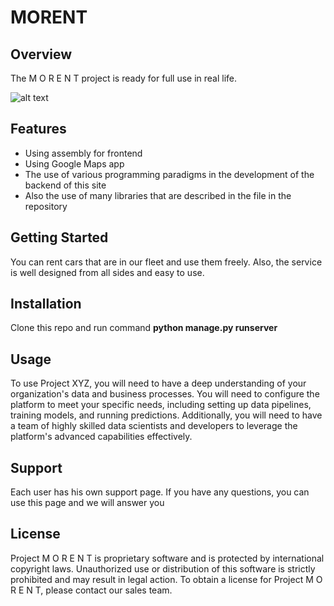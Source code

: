 # MORENT
## Overview
The M O R E N T project is ready for full use in real life.

![alt text](https://github.com/plinom/MORENT/blob/main/README_I/Group%2050%20(1).jpg)

## Features
- Using assembly for frontend
- Using Google Maps app
- The use of various programming paradigms in the development of the backend of this site
- Also the use of many libraries that are described in the file in the repository

## Getting Started
You can rent cars that are in our fleet and use them freely. Also, the service is well designed from all sides and easy to use.

## Installation
Clone this repo and run command __python manage.py runserver__

## Usage
To use Project XYZ, you will need to have a deep understanding of your organization's data and business processes. You will need to configure the platform to meet your specific needs, including setting up data pipelines, training models, and running predictions. Additionally, you will need to have a team of highly skilled data scientists and developers to leverage the platform's advanced capabilities effectively.

## Support
Each user has his own support page. If you have any questions, you can use this page and we will answer you

## License
Project M O R E N T is proprietary software and is protected by international copyright laws. Unauthorized use or distribution of this software is strictly prohibited and may result in legal action. To obtain a license for Project M O R E N T, please contact our sales team.
